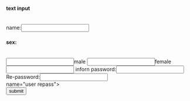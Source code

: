 <!DOCTYPE html>
<html>
<head>
<title>GOOGLE  FORM</title>
</head>
<body>
<form>
  <h4>text input</h4><br>
  name:<input type="text"name="user name" size="20" valu="Lalan" max lenth="20"><br>
  <h4> sex:</h4><br>
  <input type="cheakbox" name="male">male
  <input type="cheakbox" name="female">female
  <input type="cheakbox" name="inforn"> inforn
  password:<input type="password" name="user pass"><br>
  Re-password:<input type="password" name="user password"><br>
  name="user repass"><br>
  <input type="submit" name="b submit" value="submit"/>
  <form>
</body>
</html>
